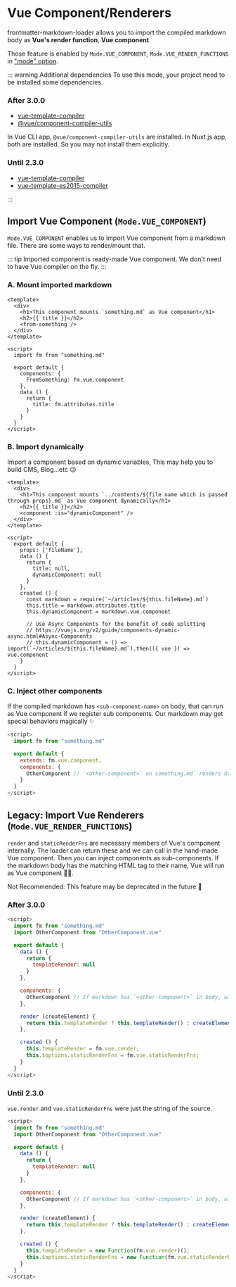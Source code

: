 # Vue Component/Renderers

frontmatter-markdown-loader allows you to import the compiled markdown body as **Vue's render function**, **Vue component**.

Those feature is enabled by `Mode.VUE_COMPONENT`, `Mode.VUE_RENDER_FUNCTIONS` in ["mode" option](mode#vue-component).

::: warning Additional dependencies
To use this mode, your project need to be installed some dependencies.

### After 3.0.0

- [vue-template-compiler](https://www.npmjs.com/package/vue-template-compiler)
- [@vue/component-compiler-utils](https://www.npmjs.com/package/@vue/component-compiler-utils)

In Vue CLI app, `@vue/component-compiler-utils` are installed. In Nuxt.js app, both are installed. So you may not install them explicitly.

### Until 2.3.0

- [vue-template-compiler](https://www.npmjs.com/package/vue-template-compiler)
- [vue-template-es2015-compiler](https://www.npmjs.com/package/vue-template-es2015-compiler)

:::


## Import Vue Component (`Mode.VUE_COMPONENT`)

`Mode.VUE_COMPONENT` enables us to import Vue component from a markdown file.
There are some ways to render/mount that.

::: tip
Imported component is ready-made Vue component. We don't need to have Vue compiler on the fly.
:::

### A. Mount imported markdown

```vue
<template>
  <div>
    <h1>This component mounts `something.md` as Vue component</h1>
    <h2>{{ title }}</h2>
    <from-something />
  </div>
</template>

<script>
  import fm from "something.md"

  export default {
    components: {
      FromSomething: fm.vue.component
    },
    data () {
      return {
        title: fm.attributes.title
      }
    }
  }
</script>
```

### B. Import dynamically

Import a component based on dynamic variables, This may help you to build CMS, Blog...etc 😉

```vue
<template>
  <div>
    <h1>This component mounts `../contents/${file name which is passed through props}.md` as Vue component dynamically</h1>
    <h2>{{ title }}</h2>
    <component :is="dynamicComponent" />
  </div>
</template>

<script>
  export default {
    props: ['fileName'],
    data () {
      return {
        title: null,
        dynamicComponent: null
      }
    },
    created () {
      const markdown = require(`~/articles/${this.fileName}.md`)
      this.title = markdown.attributes.title
      this.dynamicComponent = markdown.vue.component

      // Use Async Components for the benefit of code splitting
      // https://vuejs.org/v2/guide/components-dynamic-async.html#Async-Components
      // this.dynamicComponent = () => import(`~/articles/${this.fileName}.md`).then(({ vue }) => vue.component
    }
  }
</script>
```

### C. Inject other components

If the compiled markdown has `<sub-component-name>` on body, that can run as Vue component if we register sub components. Our markdown may get special behaviors magically ✨

```js
<script>
  import fm from "something.md"

  export default {
    extends: fm.vue.component,
    components: {
      OtherComponent // `<other-component>` on something.md` renders OtherComponent :)
    }
  }
</script>
```

## Legacy: Import Vue Renderers (`Mode.VUE_RENDER_FUNCTIONS`)

`render` and `staticRenderFns` are necessary members of Vue's component internally. The loader can return these and we can call in the hand-made Vue component. Then you can inject components as sub-components. If the markdown body has the matching HTML tag to their name, Vue will run as Vue component 🧙‍♀️.

Not Recommended: This feature may be deprecated in the future 🤔

### After 3.0.0

```js
<script>
  import fm from "something.md"
  import OtherComponent from "OtherComponent.vue"

  export default {
    data () {
      return {
        templateRender: null
      }
    },

    components: {
      OtherComponent // If markdown has `<other-component>` in body, will work :)
    },

    render (createElement) {
      return this.templateRender ? this.templateRender() : createElement("div", "Rendering");
    },

    created () {
      this.templateRender = fm.vue.render;
      this.$options.staticRenderFns = fm.vue.staticRenderFns;
    }
  }
</script>
```

### Until 2.3.0

`vue.render` and `vue.staticRenderFns` were just the string of the source.

```js
<script>
  import fm from "something.md"
  import OtherComponent from "OtherComponent.vue"

  export default {
    data () {
      return {
        templateRender: null
      }
    },

    components: {
      OtherComponent // If markdown has `<other-component>` in body, will work :)
    },

    render (createElement) {
      return this.templateRender ? this.templateRender() : createElement("div", "Rendering");
    },

    created () {
      this.templateRender = new Function(fm.vue.render)();
      this.$options.staticRenderFns = new Function(fm.vue.staticRenderFns)();
    }
  }
</script>
```
